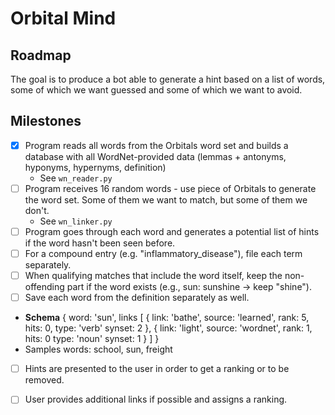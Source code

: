 # Orbital Mind

## Roadmap

The goal is to produce a bot able to generate a hint based on a list of words, some of which we want guessed and some of which we want to avoid.

## Milestones

- [X] Program reads all words from the Orbitals word set and builds a database with all WordNet-provided data (lemmas + antonyms, hyponyms, hypernyms, definition)
  - See `wn_reader.py`
- [ ] Program receives 16 random words - use piece of Orbitals to generate the word set. Some of them we want to match, but some of them we don't.
  - See `wn_linker.py`
- [ ] Program goes through each word and generates a potential list of hints if the word hasn't been seen before.
- [ ] For a compound entry (e.g. "inflammatory_disease"), file each term separately.
- [ ] When qualifying matches that include the word itself, keep the non-offending part if the word exists (e.g., sun: sunshine -> keep "shine").
- [ ] Save each word from the definition separately as well.
- **Schema**
{
    word: 'sun',
    links [
        {
            link: 'bathe',
            source: 'learned',
            rank: 5,
            hits: 0,
            type: 'verb'
            synset: 2
        },
        {
            link: 'light',
            source: 'wordnet',
            rank: 1,
            hits: 0
            type: 'noun'
            synset: 1
        }
    ]
}
- Samples words: school, sun, freight
- [ ] Hints are presented to the user in order to get a ranking or to be removed.
- [ ] User provides additional links if possible and assigns a ranking.

